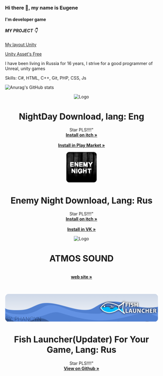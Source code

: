 ### Hi there 👋, my name is Eugene
#### I'm developer game
##### MY PROJECT 👇

<a href="https://github.com/phancyn/phancyn/blob/main/My_layout_Unity.wlt">My layout Unity</a>

<a href="https://github.com/phancyn/Top-Assets-For-Unity-Free/tree/main">Unity Asset's Free</a>

I have been living in Russia for 16 years, I strive for a good programmer of Unreal, unity games

Skills: C#, HTML, C++, Git, PHP, CSS, Js

![Anurag's GitHub stats](https://github-readme-stats.vercel.app/api?username=phancyn&hide=contribs,prs)


<p align="center">
  <a href="#">
  </a>
  <p align="center">
   <img width="100" height="100" src="https://github.com/phancyn/image/blob/main/logo-nightday2.png" alt="Logo">
     <h1 align="center"><b>NightDay Download, lang: Eng</b></h1>
        <p align="center">
      Star PLS!!!!"
    <br />
    <a href="https://phancyn.itch.io/nightday"><strong>Install on itch »</strong></a>
    <br />
    <br />
    <a href="https://play.google.com/store/apps/details?id=com.Phancyn.NightDay"><strong>Install in Play Market »</strong></a>
    <br />
  </p>
  </p>

  <p align="center">
  <a href="#">
  </a>
  <p align="center">
   <img width="100" height="100" src="https://github.com/phancyn/image/blob/main/Icon%20For%20Enemy%20Night.png?raw=true" alt="Logo">
     <h1 align="center"><b>Enemy Night Download, Lang: Rus</b></h1>
        <p align="center">
      Star PLS!!!!"
    <br />
    <a href="https://phancyn.itch.io/enemy-night"><strong>Install on itch »</strong></a>
    <br />
    <br />
    <a href="https://vk.com/phancyn_official"><strong>Install in VK »</strong></a>
    <br />
  </p>
  </p>

 <p align="center">
  <a href="#">
  </a>
  <p align="center">
   <img width="100" height="100" src="https://github.com/phancyn/ATMOS-Sound/blob/main/img/logo.png?raw=true" alt="Logo">
     <h1 align="center"><b>ATMOS SOUND</b></h1>
        <p align="center">
      <br />
    <a href="http://phancyn.online"><strong>web site »</strong></a>
    <br />
    <br />
    <br />
  </p>
  </p>


  <p align="center">
  <a href="#">
  </a>
  <p align="center">
   <img src="https://github.com/phancyn/Fish-Launcher-Public/blob/main/img(don't%20open)/banner.png?raw=true">
     <h1 align="center"><b>Fish Launcher(Updater) For Your Game, Lang: Rus</b></h1>
        <p align="center">
      Star PLS!!!!"
    <br />
    <a href="https://github.com/phancyn/Fish-Launcher-Public"><strong>View on Github »</strong></a>
    <br />
    <br />
  </p>
  </p>



